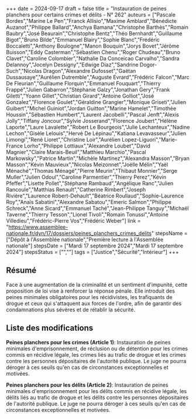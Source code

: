 +++
date = 2024-09-17
draft = false
title = "Instauration de peines planchers pour certains crimes et délits - N° 262"
auteurs = ["Pascale Bordes","Marine Le Pen","Franck Allisio","Maxime Amblard","Bénédicte Auzanot","Philippe Ballard","Anchya Bamana","Christophe Barthès","Romain Baubry","José Beaurain","Christophe Bentz","Théo Bernhardt","Guillaume Bigot","Bruno Bilde","Emmanuel Blairy","Sophie Blanc","Frédéric Boccaletti","Anthony Boulogne","Manon Bouquin","Jorys Bovet","Jérôme Buisson","Eddy Casterman","Sébastien Chenu","Roger Chudeau","Bruno Clavet","Caroline Colombier","Nathalie Da Conceicao Carvalho","Sandra Delannoy","Jocelyn Dessigny","Edwige Diaz","Sandrine Dogor-Such","Nicolas Dragon","Alexandre Dufosset","Gaëtan Dussausaye","Aurélien Dutremble","Auguste Evrard","Frédéric Falcon","Marc De Fleurian","Guillaume Florquin","Emmanuel Fouquart","Thierry Frappé","Julien Gabarron","Stéphanie Galzy","Jonathan Gery","Frank Giletti","Yoann Gillet","Christian Girard","Antoine Golliot","José Gonzalez","Florence Goulet","Géraldine Grangier","Monique Griseti","Julien Guibert","Michel Guiniot","Jordan Guitton","Marine Hamelet","Timothée Houssin","Sébastien Humbert","Laurent Jacobelli","Pascal Jenft","Alexis Jolly","Tiffany Joncour","Sylvie Josserand","Florence Joubert","Hélène Laporte","Laure Lavalette","Robert Le Bourgeois","Julie Lechanteux","Nadine Lechon","Gisèle Lelouis","Hervé De Lépinau","Katiana Levavasseur","Julien Limongi","René Lioret","Christine Loir","Aurélien Lopez-Liguori","Marie-France Lorho","Philippe Lottiaux","Alexandre Loubet","David Magnier","Claire Marais-Beuil","Matthieu Marchio","Pascal Markowsky","Patrice Martin","Michèle Martinez","Alexandra Masson","Bryan Masson","Kévin Mauvieux","Nicolas Meizonnet","Joëlle Mélin","Yaël Ménaché","Thomas Ménagé","Pierre Meurin","Thibaut Monnier","Serge Muller","Julien Odoul","Caroline Parmentier","Thierry Perez","Kévin Pfeffer","Lisette Pollet","Stéphane Rambaud","Angélique Ranc","Julien Rancoule","Matthias Renault","Catherine Rimbert","Joseph Rivière","Laurence Robert-Dehault","Béatrice Roullaud","Sophie-Laurence Roy","Anaïs Sabatini","Alexandre Sabatou","Emeric Salmon","Philippe Schreck","Anne Sicard","Emmanuel Taché","Jean-Philippe Tanguy","Michaël Taverne","Thierry Tesson","Lionel Tivoli","Romain Tonussi","Antoine Villedieu","Frédéric-Pierre Vos","Frédéric Weber"]
link = "https://www.assemblee-nationale.fr/dyn/17/dossiers/peines_planchers_crimes_delits"
stepsName = ["Dépôt à l'Assemblée nationale","Première lecture à l'Assemblée nationale"]
stepsDate = ["Mardi 17 septembre 2024","Mardi 17 septembre 2024"]
stepsStatus = ["",""]
tags = ["Justice","Sécurité","Intérieur"]
+++

## Résumé

Face à une augmentation de la criminalité et un sentiment d'impunité, cette proposition de loi vise à renforcer la réponse pénale. Elle introduit des peines minimales obligatoires pour les récidivistes, les trafiquants de drogue et ceux qui s'attaquent aux forces de l'ordre, afin de garantir des condamnations plus sévères et de rétablir la sécurité.

## Liste des modifications

**Peines planchers pour les crimes (Article 1)**: Instauration de peines minimales d'emprisonnement, de réclusion ou de détention pour les crimes commis en récidive légale, les crimes liés au trafic de drogue et les crimes contre les personnes dépositaires de l'autorité publique. Le juge ne pourra déroger à ces seuils qu'en cas de circonstances exceptionnelles et motivées.

**Peines planchers pour les délits (Article 2)**: Instauration de peines minimales d'emprisonnement pour les délits commis en récidive légale, les délits liés au trafic de drogue et les délits contre les personnes dépositaires de l'autorité publique. Le juge ne pourra déroger à ces seuils qu'en cas de circonstances exceptionnelles et motivées.

